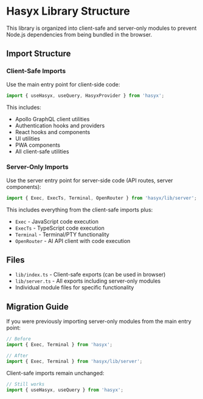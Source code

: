 # Hasyx Library Structure

This library is organized into client-safe and server-only modules to prevent Node.js dependencies from being bundled in the browser.

## Import Structure

### Client-Safe Imports
Use the main entry point for client-side code:

```typescript
import { useHasyx, useQuery, HasyxProvider } from 'hasyx';
```

This includes:
- Apollo GraphQL client utilities
- Authentication hooks and providers
- React hooks and components
- UI utilities
- PWA components
- All client-safe utilities

### Server-Only Imports
Use the server entry point for server-side code (API routes, server components):

```typescript
import { Exec, ExecTs, Terminal, OpenRouter } from 'hasyx/lib/server';
```

This includes everything from the client-safe imports plus:
- `Exec` - JavaScript code execution
- `ExecTs` - TypeScript code execution  
- `Terminal` - Terminal/PTY functionality
- `OpenRouter` - AI API client with code execution

## Files

- `lib/index.ts` - Client-safe exports (can be used in browser)
- `lib/server.ts` - All exports including server-only modules
- Individual module files for specific functionality

## Migration Guide

If you were previously importing server-only modules from the main entry point:

```typescript
// Before
import { Exec, Terminal } from 'hasyx';

// After  
import { Exec, Terminal } from 'hasyx/lib/server';
```

Client-safe imports remain unchanged:

```typescript
// Still works
import { useHasyx, useQuery } from 'hasyx';
``` 